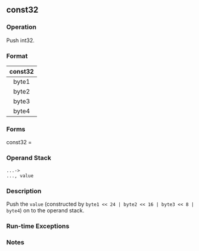 ## const32

### Operation
Push int32.

### Format
| const32 |
| :----: |
| byte1 |
| byte2 |
| byte3 |
| byte4 |

### Forms
const32 =

### Operand Stack
```
...->
..., value
```

### Description
Push the `value` (constructed by `byte1 << 24 | byte2 << 16 | byte3 << 8 | byte4`)
on to the operand stack.

### Run-time Exceptions

### Notes

